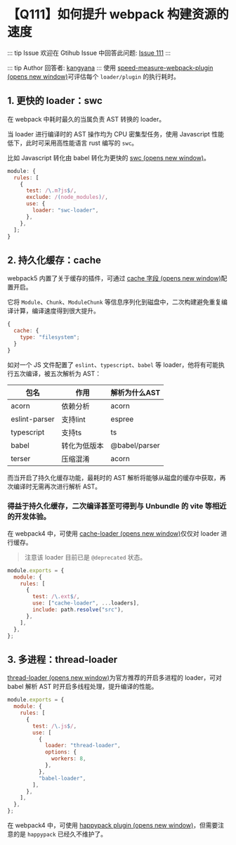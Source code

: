 # 【Q111】如何提升 webpack 构建资源的速度


::: tip Issue
欢迎在 Gtihub Issue 中回答此问题: [Issue 111](https://github.com/kangyana/daily-question/issues/111)
:::

::: tip Author
回答者: [kangyana](https://github.com/kangyana)
:::
使用 [speed-measure-webpack-plugin (opens new window)](https://github.com/stephencookdev/speed-measure-webpack-plugin)可评估每个 `loader/plugin` 的执行耗时。

## 1. 更快的 loader：swc
在 webpack 中耗时最久的当属负责 AST 转换的 loader。

当 loader 进行编译时的 AST 操作均为 CPU 密集型任务，使用 Javascript 性能低下，此时可采用高性能语言 rust 编写的 `swc`。

比如 Javascript 转化由 babel 转化为更快的 [swc (opens new window)](https://swc.rs/)。
```javascript
module: {
  rules: [
    {
      test: /\.m?js$/,
      exclude: /(node_modules)/,
      use: {
        loader: "swc-loader",
      },
    },
  ];
}
```

## 2. 持久化缓存：cache
webpack5 内置了关于缓存的插件，可通过 [cache 字段 (opens new window)](https://webpack.js.org/configuration/cache/)配置开启。

它将 `Module`、`Chunk`、`ModuleChunk` 等信息序列化到磁盘中，二次构建避免重复编译计算，编译速度得到很大提升。
```javascript
{
  cache: {
    type: "filesystem";
  }
}
```

如对一个 JS 文件配置了 `eslint`、`typescript`、`babel` 等 loader，他将有可能执行五次编译，被五次解析为 AST：

| 包名 | 作用 | 解析为什么AST |
| -- | -- | -- |
| acorn | 依赖分析 | acorn |
| eslint-parser | 支持lint | espree |
| typescript | 支持ts | ts |
| babel | 转化为低版本 | @babel/parser |
| terser | 压缩混淆 | acorn |

而当开启了持久化缓存功能，最耗时的 AST 解析将能够从磁盘的缓存中获取，再次编译时无需再次进行解析 AST。

### 得益于持久化缓存，二次编译甚至可得到与 Unbundle 的 vite 等相近的开发体验。

在 webpack4 中，可使用 [cache-loader (opens new window)](https://github.com/webpack-contrib/cache-loader)仅仅对 loader 进行缓存。
> 注意该 loader 目前已是 `@deprecated` 状态。
```javascript
module.exports = {
  module: {
    rules: [
      {
        test: /\.ext$/,
        use: ["cache-loader", ...loaders],
        include: path.resolve("src"),
      },
    ],
  },
};
```

## 3. 多进程：thread-loader
[thread-loader (opens new window)](https://github.com/webpack-contrib/thread-loader)为官方推荐的开启多进程的 loader，可对 babel 解析 AST 时开启多线程处理，提升编译的性能。
```javascript
module.exports = {
  module: {
    rules: [
      {
        test: /\.js$/,
        use: [
          {
            loader: "thread-loader",
            options: {
              workers: 8,
            },
          },
          "babel-loader",
        ],
      },
    ],
  },
};
```

在 webpack4 中，可使用 [happypack plugin (opens new window)](https://github.com/amireh/happypack)，但需要注意的是 `happypack` 已经久不维护了。
